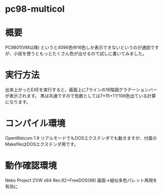 # pc98-multicol

# 概要
PC9801(VM以降) というと4096色中16色しか表示できないというのが通説ですが、小技を使うともっとたくさん色が出せるので試しに書いてみました。

# 実行方法
出来上がったEXEを実行すると、画面上に7ラインの16階調グラデーションバーが表示されます。
黒は共通ですので色数としては7*15+1で106色出ている計算になります。

# コンパイル環境
OpenWatcom 1.9
リアルモードでもDOSエクステンダでも動きますが、付属のMakefileはDOSエクステンダ用です。

# 動作確認環境
Neko Project 21/W x64 Rev.92+FreeDOS(98)
画面→疑似多色パレット再現を有効に
